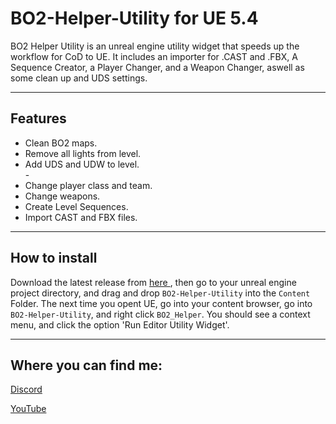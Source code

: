 # BO2-Helper-Utility for UE 5.4

<p>BO2 Helper Utility is an unreal engine utility widget that speeds up the workflow for CoD to UE. It includes an importer for .CAST and .FBX, A Sequence Creator, a Player Changer, and a Weapon Changer, aswell as some clean up and UDS settings. </p>

---

<h2> Features </h2>
<ul>
<li> Clean BO2 maps. </li>
<li> Remove all lights from level. </li>
<li> Add UDS and UDW to level. </li>
-<li> Change player class and team. </li>
<li> Change weapons. </li>
<li> Create Level Sequences. </li>
<li> Import CAST and FBX files. </li>
</ul>

---

<h2> How to install</h2>

Download the latest release from <a href = ""> here </a>, then go to your unreal engine project directory, and drag and drop ```BO2-Helper-Utility``` into the ```Content``` Folder. The next time you opent UE, go into your content browser, go into ```BO2-Helper-Utility```, and right click ```BO2_Helper```. You should see a context menu, and click the option 'Run Editor Utility Widget'. 

---

<footer>
 <h2> Where you can find me: </h2>

 <a href="https://discord.gg/nHtBZ4xF36">Discord</a> 
 
 <a href="https://www.youtube.com/channel/UCS1LI3Aku5ABEzdiwV-P6KA">YouTube</a> 
 
</footer>
